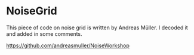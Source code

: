 # NoiseGrid
This piece of code on noise grid is written by Andreas Müller. I decoded it and added in some comments.

https://github.com/andreasmuller/NoiseWorkshop
